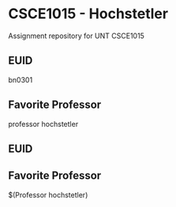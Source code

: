 # CSCE1015 - Hochstetler
Assignment repository for UNT CSCE1015
## EUID
bn0301
## Favorite Professor
professor hochstetler
## EUID

## Favorite Professor
$(Professor hochstetler)
